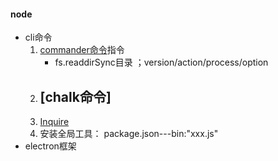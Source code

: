 #### node
- cli命令
  1. [commander命令](https://www.npmjs.com/package/commander)指令
     - fs.readdirSync目录 ；version/action/process/option
  2. [chalk命令]
     - 
  3. [Inquire](https://github.com/SBoudrias/Inquirer.js/)
   4. 安装全局工具：
      package.json---bin:"xxx.js"
- electron框架